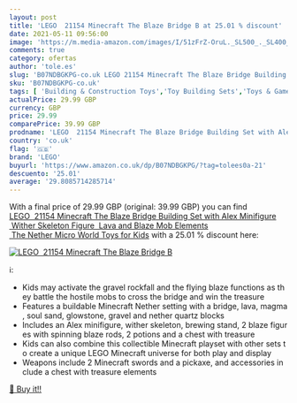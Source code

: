 ```yaml
---
layout: post
title: 'LEGO  21154 Minecraft The Blaze Bridge B at 25.01 % discount'
date: 2021-05-11 09:56:00
image: 'https://m.media-amazon.com/images/I/51zFrZ-OruL._SL500_._SL400_.jpg'
comments: true
category: ofertas
author: 'tole.es'
slug: 'B07NDBGKPG-co.uk LEGO 21154 Minecraft The Blaze Bridge Building Set with...'
sku: 'B07NDBGKPG-co.uk'
tags: [ 'Building & Construction Toys','Toy Building Sets','Toys & Games','Toys Store','lego', ]
actualPrice: 29.99 GBP
currency: GBP
price: 29.99
comparePrice: 39.99 GBP
prodname: 'LEGO  21154 Minecraft The Blaze Bridge Building Set with Alex Minifigure  Wither Skeleton Figure  Lava and Blaze Mob Elements  The Nether Micro World Toys for Kids'
country: 'co.uk'
flag: '🇬🇧'
brand: 'LEGO'
buyurl: 'https://www.amazon.co.uk/dp/B07NDBGKPG/?tag=tolees0a-21'
descuento: '25.01'
average: '29.8085714285714'
---
```


With a final price of 29.99 GBP (original: 39.99 GBP) you can find [LEGO  21154 Minecraft The Blaze Bridge Building Set with Alex Minifigure  Wither Skeleton Figure  Lava and Blaze Mob Elements  The Nether Micro World Toys for Kids](https://www.amazon.co.uk/dp/B07NDBGKPG/?tag=tolees0a-21) with a  25.01 % discount here:

[![LEGO  21154 Minecraft The Blaze Bridge B](https://m.media-amazon.com/images/I/51zFrZ-OruL._SL500_._SL400_.jpg)](https://www.amazon.co.uk/dp/B07NDBGKPG/?tag=tolees0a-21)

ℹ️:

- Kids may activate the gravel rockfall and the flying blaze functions as they battle the hostile mobs to cross the bridge and win the treasure
- Features a buildable Minecraft Nether setting with a bridge, lava, magma, soul sand, glowstone, gravel and nether quartz blocks
- Includes an Alex minifigure, wither skeleton, brewing stand, 2 blaze figures with spinning blaze rods, 2 potions and a chest with treasure
- Kids can also combine this collectible Minecraft playset with other sets to create a unique LEGO Minecraft universe for both play and display
- Weapons include 2 Minecraft swords and a pickaxe, and accessories include a chest with treasure elements

[🛒 Buy it!!](https://www.amazon.co.uk/dp/B07NDBGKPG/?tag=tolees0a-21)
